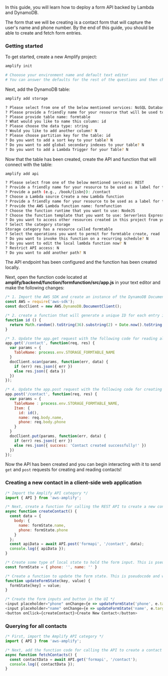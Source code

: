 In this guide, you will learn how to deploy a form API backed by Lambda and DynamoDB.

The form that we will be creating is a contact form that will capture the user's name and phone number. By the end of this guide, you should be able to create and fetch form entries.

### Getting started

To get started, create a new Amplify project:

```sh
amplify init

# Chooose your environment name and default text editor
# You can answer the defaults for the rest of the questions and then choose the AWS profile you'd like to use for this project.
```

Next, add the DynamoDB table:

```sh
amplify add storage

? Please select from one of the below mentioned services: NoSQL Database
? Please provide a friendly name for your resource that will be used to label this category in the project: formtable
? Please provide table name: formtable
? What would you like to name this column: id
? Please choose the data type: string
? Would you like to add another column? N
? Please choose partition key for the table: id
? Do you want to add a sort key to your table? N
? Do you want to add global secondary indexes to your table? N
? Do you want to add a Lambda Trigger for your Table? N
```

Now that the table has been created, create the API and function that will connect with the table:

```sh
amplify add api

? Please select from one of the below mentioned services: REST
? Provide a friendly name for your resource to be used as a label for this category in the project: formapi
? Provide a path (e.g., /book/{isbn}): /contact
? Choose a Lambda source Create a new Lambda function
? Provide a friendly name for your resource to be used as a label for this category in the project: formfunction
? Provide the AWS Lambda function name: formfunction
? Choose the function runtime that you want to use: NodeJS
? Choose the function template that you want to use: Serverless ExpressJS function (Integration with API Gateway)
? Do you want to access other resources created in this project from your Lambda function? Yes
? Select the category storage
Storage category has a resource called formtable
? Select the operations you want to permit for formtable create, read
? Do you want to invoke this function on a recurring schedule? N
? Do you want to edit the local lambda function now? N
? Restrict API access: N
? Do you want to add another path? N
```

The API endpoint has been configured and the function has been created locally.

Next, open the function code located at __amplify/backend/function/formfunction/src/app.js__ in your text editor and make the following changes:

```js
/* 1. Import the AWS SDK and create an instance of the DynamoDB Document Client */
const AWS = require('aws-sdk');
const docClient = new AWS.DynamoDB.DocumentClient();

/* 2. create a function that will generate a unique ID for each entry in the database */
function id () {
  return Math.random().toString(36).substring(2) + Date.now().toString(36);
}

/* 3. Update the app.get request with the following code for reading all contacts */
app.get('/contact', function(req, res) {
  var params = {
    TableName: process.env.STORAGE_FORMTABLE_NAME
  }
  docClient.scan(params, function(err, data) {
    if (err) res.json({ err })
    else res.json({ data })
  })
});

/* 4. Update the app.post request with the following code for creating a new contact */
app.post('/contact', function(req, res) {
  var params = {
    TableName : process.env.STORAGE_FORMTABLE_NAME,
    Item: {
      id: id(),
      name: req.body.name,
      phone: req.body.phone
    }
  }
  docClient.put(params, function(err, data) {
    if (err) res.json({ err })
    else res.json({ success: 'Contact created successfully!' })
  })
});
```

Now the API has been created and you can begin interacting with it to send `get`  and `post` requests for creating and reading contacts!

### Creating a new contact in a client-side web application

```js
/* Import the Amplify API category */
import { API } from 'aws-amplify';

/* Next, create a function for calling the REST API to create a new contact */
async function createContact() {
  const data = {
    body: {
      name: formState.name,
      phone: formState.phone
    }
  };
  const apiData = await API.post('formapi', '/contact', data);
  console.log({ apiData });
}

/* Create some type of local state to hold the form input. This is pseudocode and will differ based on your JavaScript framework. */
const formState = { phone: '', name: '' }

/* Create a function to update the form state. This is pseudocode and will differ based on your JavaScript framework.  */
function updateFormState(key, value) {
  formState[key] = value;
}

/* Create the form inputs and button in the UI */
<input placeholder="phone" onChange={e => updateFormState('phone', e.target.value)} />
<input placeholder="name" onChange={e => updateFormState('name', e.target.value)} />
<button onClick={createContact}>Create New Contact</button>
```

### Querying for all contacts

```js
/* First, import the Amplify API category */
import { API } from 'aws-amplify';

/* Next, add the function code for calling the API to create a contact */
async function fetchContacts() {
  const contactData = await API.get('formapi', '/contact');
  console.log({ contactData });
}
```
